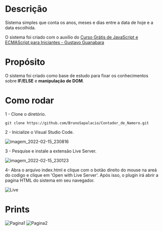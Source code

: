 # Descrição
Sistema simples que conta os anos, meses e dias entre a data de hoje e a data escolhida.

O sistema foi criado com o auxílio do [Curso Grátis de JavaScript e ECMAScript para Iniciantes - Gustavo Guanabara](https://www.youtube.com/playlist?list=PLHz_AreHm4dlsK3Nr9GVvXCbpQyHQl1o1)

# Propósito
O sistema foi criado como base de estudo para fixar os conhecimentos sobre **IF/ELSE** e  **manipulação de DOM**.

# Como rodar
1 - Clone o diretório.
```shell
git clone https://github.com/BrunoSapalacio/Contador_de_Namoro.git
```
2 - Inicialize o Visual Studio Code.

![imagem_2022-02-15_230816](https://user-images.githubusercontent.com/64747697/154182802-2002da45-bf9e-483b-81c2-255474be9028.png)

3 - Pesquise e instale a extensão Live Server.

![imagem_2022-02-15_230123](https://user-images.githubusercontent.com/64747697/154182080-d38b3fac-614f-4d3d-96fe-84f5478bff4d.png)

4- Abra o arquivo index.html e clique com o botão direito do mouse na areá do codigo e clique em 'Open with Live Server'. Após isso, o plugin irá abrir a pagina HTML do sistema em seu navegador.

![Live](https://user-images.githubusercontent.com/64747697/154183794-96784776-b0bd-4e2a-9525-ca181c52984d.jpg)

# Prints
![Pagina1](https://user-images.githubusercontent.com/64747697/154368410-6c39227a-1a8c-4199-b124-e5c3b4804da2.png)
![Pagina2](https://user-images.githubusercontent.com/64747697/154368422-369b9c25-5fde-4bd9-ab8f-001614139ab8.png)
